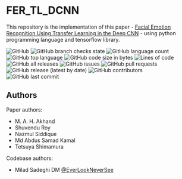 # FER_TL_DCNN

This repository is the implementation of this paper - [Facial Emotion Recognition Using Transfer Learning in the Deep CNN](https://www.mdpi.com/2079-9292/10/9/1036) - using python programming language and tensorflow library.

![GitHub](https://img.shields.io/github/license/EverLookNeverSee/fer_tl_dcnn)
![GitHub branch checks state](https://img.shields.io/github/checks-status/EverLookNeverSee/fer_tl_DCNN/main)
![GitHub language count](https://img.shields.io/github/languages/count/EverLookNeverSee/fer_tl_dcnn)
![GitHub top language](https://img.shields.io/github/languages/top/EverLookNeverSee/fer_tl_dcnn)
![GitHub code size in bytes](https://img.shields.io/github/languages/code-size/EverLookNeverSee/fer_tl_dcnn)
![Lines of code](https://img.shields.io/tokei/lines/github/EverLookNeverSee/fer_tl_dcnn)
![GitHub all releases](https://img.shields.io/github/downloads/EverLookNeverSee/fer_tl_dcnn/total)
![GitHub issues](https://img.shields.io/github/issues-raw/EverLookNeverSee/fer_tl_dcnn)
![GitHub pull requests](https://img.shields.io/github/issues-pr-raw/EverLookNeverSee/fer_tl_dcnn)
![GitHub release (latest by date)](https://img.shields.io/github/v/release/EverLookNeverSee/fer_tl_dcnn)
![GitHub contributors](https://img.shields.io/github/contributors/EverLookNeverSee/fer_tl_dcnn)
![GitHub last commit](https://img.shields.io/github/last-commit/EverLookNeverSee/fer_tl_dcnn)


## Authors

Paper authors:  
* M. A. H. Akhand
* Shuvendu Roy
* Nazmul Siddique
* Md Abdus Samad Kamal
* Tetsuya Shimamura  

Codebase authors:
* Milad Sadeghi DM [@EverLookNeverSee](https://github.com/EverLookNeverSee)
